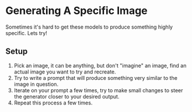 # Generating A Specific Image

Sometimes it's hard to get these models to produce something highly specific. Lets try!

## Setup

1. Pick an image, it can be anything, but don't "imagine" an image, find an actual image you want to try and recreate. 
2. Try to write a prompt that will produce something very similar to the image in question.
3. Iterate on your prompt a few times, try to make small changes to steer the generator closer to your desired output.
4. Repeat this process a few times. 